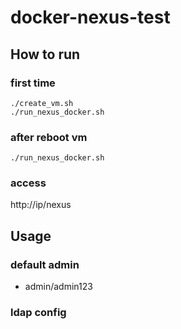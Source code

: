 # docker-nexus-test

## How to run

### first time
```
./create_vm.sh
./run_nexus_docker.sh
```

### after reboot vm
```
./run_nexus_docker.sh
```

### access
http://ip/nexus

## Usage

### default admin
* admin/admin123

### ldap config
